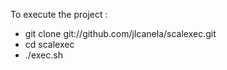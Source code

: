 To execute the project :
* git clone git://github.com/jlcanela/scalexec.git
* cd scalexec
* ./exec.sh